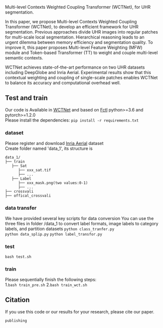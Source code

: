 Multi-level Contexts Weighted Coupling Transformer (WCTNet), for UHR segmentation.

In this paper, we propose Multi-level Contexts Weighted Coupling Transformer (WCTNet), to develop an efficient framework for UHR segmentation. Previous approaches divide UHR images into regular patches for multi-scale local segmentation. Hierarchical reasoning leads to an urgent dilemma between memory efficiency and segmentation quality. To improve it, this paper proposes Multi-level Feature Weighting (MFW) module and Token-based Transformer (TT) to weight and couple multi-level semantic contexts.

WCTNet achieves state-of-the-art performance on two UHR datasets including DeepGlobe and Inria Aerial. Experimental results show that this contextual weighting and coupling of single-scale patches enables WCTNet to balance its accuracy and computational overhead well.

## Test and train
Our code is Available in [WCTNet](https://github.com/giganticpower/WCTNet) and based on [Fctl](https://github.com/liqiokkk/FCtL) 
python>=3.6 and pytorch>=1.2.0  
Please install the dependencies: `pip install -r requirements.txt`
### dataset
Please register and download [Inria Aerial](https://project.inria.fr/aerialimagelabeling/) dataset  
Create folder named 'data_1', its structure is  
```
data_1/
├── train
   ├── Sat
      ├── xxx_sat.tif
      ├── ...
   ├── Label
      ├── xxx_mask.png(two values:0-1)
      ├── ...
├── crossvali
├── offical_crossvali
```

### data transfer
We have provided several key scripts for data conversion
You can use the three files in folder /data_1 to convert label formats, image labels to category labels, and partition datasets
`python class_tranfer.py`  
`python data_splip.py` 
`python label_transfor.py` 

### test
`bash test.sh`  
### train
Please sequentially finish the following steps:   
1.`bash train_pre.sh`
2.`bash train_wct.sh`

## Citation
If you use this code or our results for your research, please cite our paper.
```
publishing
```
